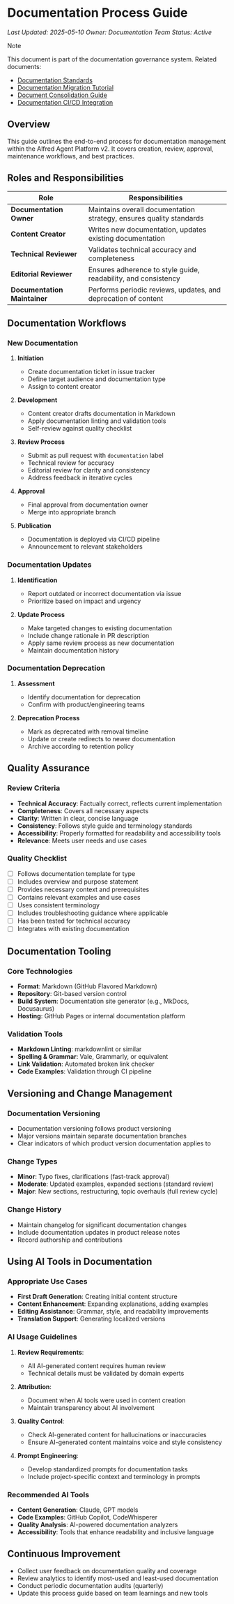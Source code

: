 # Documentation Process Guide

*Last Updated: 2025-05-10*
*Owner: Documentation Team*
*Status: Active*

> [!NOTE]
> This document is part of the documentation governance system. Related documents:
> - [Documentation Standards](../standards/documentation-standards.md)
> - [Documentation Migration Tutorial](./documentation-migration-tutorial.md)
> - [Document Consolidation Guide](./document-consolidation-guide.md)
> - [Documentation CI/CD Integration](./documentation-cicd-integration.md)

## Overview

This guide outlines the end-to-end process for documentation management within the Alfred Agent Platform v2. It covers creation, review, approval, maintenance workflows, and best practices.

## Roles and Responsibilities

| Role | Responsibilities |
|------|-----------------|
| **Documentation Owner** | Maintains overall documentation strategy, ensures quality standards |
| **Content Creator** | Writes new documentation, updates existing documentation |
| **Technical Reviewer** | Validates technical accuracy and completeness |
| **Editorial Reviewer** | Ensures adherence to style guide, readability, and consistency |
| **Documentation Maintainer** | Performs periodic reviews, updates, and deprecation of content |

## Documentation Workflows

### New Documentation

1. **Initiation**
   - Create documentation ticket in issue tracker
   - Define target audience and documentation type
   - Assign to content creator

2. **Development**
   - Content creator drafts documentation in Markdown
   - Apply documentation linting and validation tools
   - Self-review against quality checklist

3. **Review Process**
   - Submit as pull request with `documentation` label
   - Technical review for accuracy
   - Editorial review for clarity and consistency
   - Address feedback in iterative cycles

4. **Approval**
   - Final approval from documentation owner
   - Merge into appropriate branch

5. **Publication**
   - Documentation is deployed via CI/CD pipeline
   - Announcement to relevant stakeholders

### Documentation Updates

1. **Identification**
   - Report outdated or incorrect documentation via issue
   - Prioritize based on impact and urgency

2. **Update Process**
   - Make targeted changes to existing documentation
   - Include change rationale in PR description
   - Apply same review process as new documentation
   - Maintain documentation history

### Documentation Deprecation

1. **Assessment**
   - Identify documentation for deprecation
   - Confirm with product/engineering teams

2. **Deprecation Process**
   - Mark as deprecated with removal timeline
   - Update or create redirects to newer documentation
   - Archive according to retention policy

## Quality Assurance

### Review Criteria

- **Technical Accuracy**: Factually correct, reflects current implementation
- **Completeness**: Covers all necessary aspects
- **Clarity**: Written in clear, concise language
- **Consistency**: Follows style guide and terminology standards
- **Accessibility**: Properly formatted for readability and accessibility tools
- **Relevance**: Meets user needs and use cases

### Quality Checklist

- [ ] Follows documentation template for type
- [ ] Includes overview and purpose statement
- [ ] Provides necessary context and prerequisites
- [ ] Contains relevant examples and use cases
- [ ] Uses consistent terminology
- [ ] Includes troubleshooting guidance where applicable
- [ ] Has been tested for technical accuracy
- [ ] Integrates with existing documentation

## Documentation Tooling

### Core Technologies

- **Format**: Markdown (GitHub Flavored Markdown)
- **Repository**: Git-based version control
- **Build System**: Documentation site generator (e.g., MkDocs, Docusaurus)
- **Hosting**: GitHub Pages or internal documentation platform

### Validation Tools

- **Markdown Linting**: markdownlint or similar
- **Spelling & Grammar**: Vale, Grammarly, or equivalent
- **Link Validation**: Automated broken link checker
- **Code Examples**: Validation through CI pipeline

## Versioning and Change Management

### Documentation Versioning

- Documentation versioning follows product versioning
- Major versions maintain separate documentation branches
- Clear indicators of which product version documentation applies to

### Change Types

- **Minor**: Typo fixes, clarifications (fast-track approval)
- **Moderate**: Updated examples, expanded sections (standard review)
- **Major**: New sections, restructuring, topic overhauls (full review cycle)

### Change History

- Maintain changelog for significant documentation changes
- Include documentation updates in product release notes
- Record authorship and contributions

## Using AI Tools in Documentation

### Appropriate Use Cases

- **First Draft Generation**: Creating initial content structure
- **Content Enhancement**: Expanding explanations, adding examples
- **Editing Assistance**: Grammar, style, and readability improvements
- **Translation Support**: Generating localized versions

### AI Usage Guidelines

1. **Review Requirements**:
   - All AI-generated content requires human review
   - Technical details must be validated by domain experts

2. **Attribution**:
   - Document when AI tools were used in content creation
   - Maintain transparency about AI involvement

3. **Quality Control**:
   - Check AI-generated content for hallucinations or inaccuracies
   - Ensure AI-generated content maintains voice and style consistency

4. **Prompt Engineering**:
   - Develop standardized prompts for documentation tasks
   - Include project-specific context and terminology in prompts

### Recommended AI Tools

- **Content Generation**: Claude, GPT models
- **Code Examples**: GitHub Copilot, CodeWhisperer
- **Quality Analysis**: AI-powered documentation analyzers
- **Accessibility**: Tools that enhance readability and inclusive language

## Continuous Improvement

- Collect user feedback on documentation quality and coverage
- Review analytics to identify most-used and least-used documentation
- Conduct periodic documentation audits (quarterly)
- Update this process guide based on team learnings and new tools
